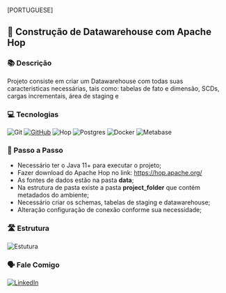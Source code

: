 [PORTUGUESE]

## 🚀 Construção de Datawarehouse com Apache Hop

### 📚 Descrição

Projeto consiste em criar um Datawarehouse com todas suas caracteristicas necessárias, tais como: tabelas de fato e dimensão, SCDs, cargas incrementais, área de staging e 

### 💻 Tecnologias

![Git](https://img.shields.io/badge/GIT-E44C30?style=for-the-badge&logo=git&logoColor=white) [![GitHub](https://img.shields.io/badge/GitHub-100000?style=for-the-badge&logo=github&logoColor=white)](https://github.com/rafael-r-amancio) ![Hop](https://img.shields.io/badge/Hop-white?style=for-the-badge&logo=hop&logoColor=blue) ![Postgres](https://img.shields.io/badge/postgres-%23316192.svg?style=for-the-badge&logo=postgresql&logoColor=white) ![Docker](https://img.shields.io/badge/docker-%230db7ed.svg?style=for-the-badge&logo=docker&logoColor=white)  ![Metabase](https://img.shields.io/badge/Metabase-blue?style=for-the-badge&logo=hop&logoColor=blue)

### 🚶‍ Passo a Passo

- Necessário ter o Java 11+ para executar o projeto;
- Fazer download do Apache Hop no link: https://hop.apache.org/
- As fontes de dados estão na pasta **data**;
- Na estrutura de pasta existe a pasta **project_folder** que contém metadados do ambiente;
- Necessário criar os schemas, tabelas de staging e datawarehouse;
- Alteração configuração de conexão conforme sua necessidade;

### 🛣️ Estrutura

![Estutura](./imagens/dw-project.png)

### 🗣 Fale Comigo

[![LinkedIn](https://img.shields.io/badge/linkedin-%230077B5.svg?style=for-the-badge&logo=linkedin&logoColor=white)](https://www.linkedin.com/in/rafael-ribeiro-amancio/)

<br><br>
